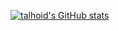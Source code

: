 [![talhoid's GitHub stats](https://github-readme-stats.vercel.app/api?username=talhoid&theme=radical&include_all_commits=true)](https://github.com/anuraghazra/github-readme-stats)

<!--
**Talhoid/Talhoid** is a ✨ _special_ ✨ repository because its `README.md` (this file) appears on your GitHub profile.

Here are some ideas to get you started:

- 🔭 I’m currently working on ...
- 🌱 I’m currently learning ...
- 👯 I’m looking to collaborate on ...
- 🤔 I’m looking for help with ...
- 💬 Ask me about ...
- 📫 How to reach me: ...
- 😄 Pronouns: ...
- ⚡ Fun fact: ...
-->
